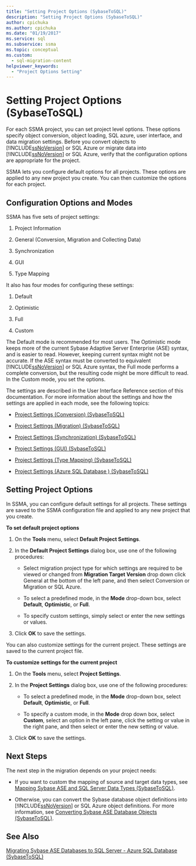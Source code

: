 ```yaml
---
title: "Setting Project Options (SybaseToSQL)"
description: "Setting Project Options (SybaseToSQL)"
author: cpichuka
ms.author: cpichuka
ms.date: "01/19/2017"
ms.service: sql
ms.subservice: ssma
ms.topic: conceptual
ms.custom:
  - sql-migration-content
helpviewer_keywords:
  - "Project Options Setting"
---
```

# Setting Project Options (SybaseToSQL)
For each SSMA project, you can set project level options. These options specify object conversion, object loading, SQL azure, user interface, and data migration settings. Before you convert objects to [!INCLUDE[ssNoVersion](../../includes/ssnoversion-md.md)] or SQL Azure or migrate data into [!INCLUDE[ssNoVersion](../../includes/ssnoversion-md.md)] or SQL Azure, verify that the configuration options are appropriate for the project.  
  
SSMA lets you configure default options for all projects. These options are applied to any new project you create. You can then customize the options for each project.  
  
## Configuration Options and Modes  
SSMA has five sets of project settings:  
  
1.  Project Information  
  
2.  General (Conversion, Migration and Collecting Data)  
  
3.  Synchronization  
  
4.  GUI  
  
5.  Type Mapping  
  
It also has four modes for configuring these settings:  
  
1.  Default  
  
2.  Optimistic  
  
3.  Full  
  
4.  Custom  
  
The Default mode is recommended for most users. The Optimistic mode keeps more of the current Sybase Adaptive Server Enterprise (ASE) syntax, and is easier to read. However, keeping current syntax might not be accurate. If the ASE syntax must be converted to equivalent [!INCLUDE[ssNoVersion](../../includes/ssnoversion-md.md)] or SQL Azure syntax, the Full mode performs a complete conversion, but the resulting code might be more difficult to read. In the Custom mode, you set the options.  
  
The settings are described in the User Interface Reference section of this documentation. For more information about the settings and how the settings are applied in each mode, see the following topics:  
  
-   [Project Settings &#40;Conversion&#41; &#40;SybaseToSQL&#41;](../../ssma/sybase/project-settings-conversion-sybasetosql.md)  
  
-   [Project Settings &#40;Migration&#41; &#40;SybaseToSQL&#41;](../../ssma/sybase/project-settings-migration-sybasetosql.md)  
  
-   [Project Settings &#40;Synchronization&#41; &#40;SybaseToSQL&#41;](../../ssma/sybase/project-settings-synchronization-sybasetosql.md)  
  
-   [Project Settings &#40;GUI&#41; &#40;SybaseToSQL&#41;](../../ssma/sybase/project-settings-gui-sybasetosql.md)  
  
-   [Project Settings &#40;Type Mapping&#41; &#40;SybaseToSQL&#41;](../../ssma/sybase/project-settings-type-mapping-sybasetosql.md)  
  
-   [Project Settings &#40;Azure SQL Database &#41; &#40;SybaseToSQL&#41;](../../ssma/sybase/project-settings-azure-sql-db-sybasetosql.md)  
  
## Setting Project Options  
In SSMA, you can configure default settings for all projects. These settings are saved to the SSMA configuration file and applied to any new project that you create.  
  
**To set default project options**  
  
1.  On the **Tools** menu, select **Default Project Settings**.  
  
2.  In the **Default Project Settings** dialog box, use one of the following procedures:  
  
    -   Select migration project type for which settings are required to be viewed or changed from **Migration Target Version** drop down click General at the bottom of the left pane, and then select Conversion or Migration or SQL Azure.  
  
    -   To select a predefined mode, in the **Mode** drop-down box, select **Default**, **Optimistic**, or **Full**.  
  
    -   To specify custom settings, simply select or enter the new settings or values.  
  
3.  Click **OK** to save the settings.  
  
You can also customize settings for the current project. These settings are saved to the current project file.  
  
**To customize settings for the current project**  
  
1.  On the **Tools** menu, select **Project Settings**.  
  
2.  In the **Project Settings** dialog box, use one of the following procedures:  
  
    -   To select a predefined mode, in the **Mode** drop-down box, select **Default**, **Optimistic**, or **Full**.  
  
    -   To specify a custom mode, in the **Mode** drop down box, select **Custom**, select an option in the left pane, click the setting or value in the right pane, and then select or enter the new setting or value.  
  
3.  Click **OK** to save the settings.  
  
## Next Steps  
The next step in the migration depends on your project needs:  
  
-   If you want to custom the mapping of source and target data types, see [Mapping Sybase ASE and SQL Server Data Types &#40;SybaseToSQL&#41;](../../ssma/sybase/mapping-sybase-ase-and-sql-server-data-types-sybasetosql.md).  
  
-   Otherwise, you can convert the Sybase database object definitions into [!INCLUDE[ssNoVersion](../../includes/ssnoversion-md.md)] or SQL Azure object definitions. For more information, see [Converting Sybase ASE Database Objects &#40;SybaseToSQL&#41;](../../ssma/sybase/converting-sybase-ase-database-objects-sybasetosql.md).  
  
## See Also  
[Migrating Sybase ASE Databases to SQL Server - Azure SQL Database &#40;SybaseToSQL&#41;](../../ssma/sybase/migrating-sybase-ase-databases-to-sql-server-azure-sql-db-sybasetosql.md)  
  
